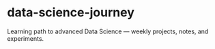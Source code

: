 # data-science-journey
Learning path to advanced Data Science — weekly projects, notes, and experiments.
